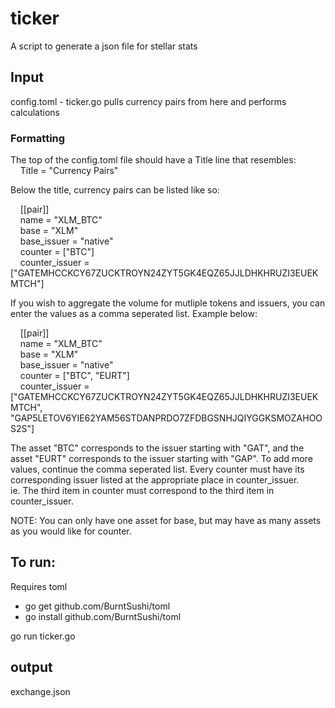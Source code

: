 # ticker #

A script to generate a json file for stellar stats

## Input ##

config.toml - ticker.go pulls currency pairs from here and performs calculations 

### Formatting ###

The top of the config.toml file should have a Title line that resembles:  
&nbsp;&nbsp;&nbsp;&nbsp;Title = "Currency Pairs" 

Below the title, currency pairs can be listed like so:
  
&nbsp;&nbsp;&nbsp;&nbsp;[[pair]]  
&nbsp;&nbsp;&nbsp;&nbsp;name = "XLM_BTC"  
&nbsp;&nbsp;&nbsp;&nbsp;base = "XLM"   
&nbsp;&nbsp;&nbsp;&nbsp;base_issuer = "native"  
&nbsp;&nbsp;&nbsp;&nbsp;counter = ["BTC"]  
&nbsp;&nbsp;&nbsp;&nbsp;counter_issuer = ["GATEMHCCKCY67ZUCKTROYN24ZYT5GK4EQZ65JJLDHKHRUZI3EUEKMTCH"]  
   
If you wish to aggregate the volume for mutliple tokens and issuers, you can enter the values as a comma seperated list. Example below:  
   
&nbsp;&nbsp;&nbsp;&nbsp;[[pair]]  
&nbsp;&nbsp;&nbsp;&nbsp;name = "XLM_BTC"  
&nbsp;&nbsp;&nbsp;&nbsp;base = "XLM"  
&nbsp;&nbsp;&nbsp;&nbsp;base_issuer = "native"  
&nbsp;&nbsp;&nbsp;&nbsp;counter = ["BTC", "EURT"]  
&nbsp;&nbsp;&nbsp;&nbsp;counter_issuer = ["GATEMHCCKCY67ZUCKTROYN24ZYT5GK4EQZ65JJLDHKHRUZI3EUEKMTCH", "GAP5LETOV6YIE62YAM56STDANPRDO7ZFDBGSNHJQIYGGKSMOZAHOOS2S"] 
  
The asset "BTC" corresponds to the issuer starting with "GAT", and the asset "EURT" corresponds to the issuer starting with "GAP". To add more values, continue the comma seperated list. Every counter must have its corresponding issuer listed at the appropriate place in counter_issuer.  
ie. The third item in counter must correspond to the third item in counter_issuer.   
  
NOTE: You can only have one asset for base, but may have as many assets as you would like for counter. 
  
## To run: ## 

Requires toml 
* go get github.com/BurntSushi/toml 
* go install github.com/BurntSushi/toml 

go run ticker.go 

## output ## 

exchange.json
